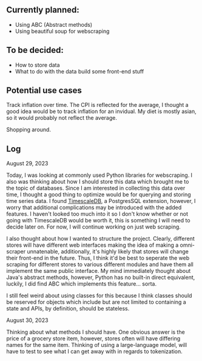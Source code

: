 Currently planned:
- 

* Using ABC (Abstract methods)
* Using beautiful soup for webscraping


To be decided:
-

* How to store data
* What to do with the data build some front-end stuff



Potential use cases
-

Track inflation over time.  The CPI is reflected for the average, I thought a good idea would be to track inflation for an invidual.  My diet is mostly asian, so it would probably not reflect the average.  

Shopping around. 



Log
-



August 29, 2023

Today, I was looking at commonly used Python libraries for webscraping.  I also was thinking about how I should store this data which brought me to the topic of databases.  Since I am interested in collecting this data over time, I thought a good thing to optimize would be for querying and storing time series data.  I found [TimescaleDB](https://en.wikipedia.org/wiki/TimescaleDB), a PostgresSQL extension, however, I worry that additional complications may be introduced with the added features.  I haven't looked too much into it so I don't know whether or not going with TimescaleDB would be worth it, this is something I will need to decide later on.  For now, I will continue working on just web scraping.

I also thought about how I wanted to structure the project.  Clearly, different stores will have different web interfaces making the idea of making a omni-scraper unnatenable, additionally, it's highly likely that stores will change their front-end in the future.  Thus, I think it'd be best to seperate the web scraping for different stores to various different modules and have them all implement the same public interface.  My mind immediately thought about Java's abstract methods, however, Python has no built-in direct equivalent, luckily, I did find ABC which implements this feature... sorta.

I still feel weird about using classes for this because I think classes should be reserved for objects which include but are not limited to containing a state and APIs, by definition, should be stateless.


August 30, 2023

Thinking about what methods I should have.  One obvious answer is the price of a grocery store item, however, stores often will have differing names for the same item.  Thinking of using a large-language model, will have to test to see what I can get away with in regards to tokenization.

